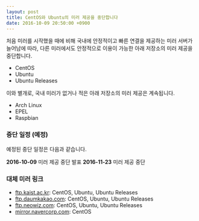 ```yaml
---
layout: post
title: CentOS와 Ubuntu의 미러 제공을 중단합니다
date: 2016-10-09 20:50:00 +0900
---
```


처음 미러를 시작했을 때에 비해 국내에 안정적이고 빠른 연결을 제공하는 미러 서버가 늘어남에 따라, 다른 미러에서도 안정적으로 이용이 가능한 아래 저장소의 미러 제공을 중단합니다.

- CentOS
- Ubuntu
- Ubuntu Releases

이와 별개로, 국내 미러가 없거나 적은 아래 저장소의 미러 제공은 계속됩니다.

- Arch Linux
- EPEL
- Raspbian


### 중단 일정 (예정)

예정된 중단 일정은 다음과 같습니다.

**2016-10-09** 미러 제공 중단 발표
**2016-11-23** 미러 제공 중단


### 대체 미러 링크

- [ftp.kaist.ac.kr](http://ftp.kaist.ac.kr/): CentOS, Ubuntu, Ubuntu Releases
- [ftp.daumkakao.com](http://ftp.daumkakao.com/): CentOS, Ubuntu, Ubuntu Releases
- [ftp.neowiz.com](http://ftp.neowiz.com/): CentOS, Ubuntu, Ubuntu Releases
- [mirror.navercorp.com](http://mirror.navercorp.com/): CentOS

